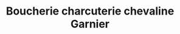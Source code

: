 ---
title: "Boucherie charcuterie chevaline Garnier"
url: /nice/boucherie-charcuterie-chevaline-garnier/
shop: boucherie
---